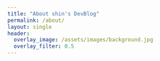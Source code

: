 ```yaml
---
title: "About shin's DevBlog"
permalink: /about/
layout: single
header:
  overlay_image: /assets/images/background.jpg
  overlay_filter: 0.5
---
```

